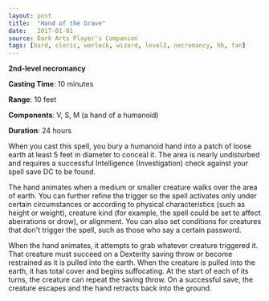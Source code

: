 ```yaml
---
layout: post
title:  "Hand of the Grave"
date:   2017-01-01
source: Dark Arts Player's Companion
tags: [bard, cleric, warlock, wizard, level2, necromancy, hb, fan]
---
```


**2nd-level necromancy**

**Casting Time**: 10 minutes

**Range**: 10 feet

**Components**: V, S, M (a hand of a humanoid)

**Duration**: 24 hours

When you cast this spell, you bury a humanoid hand into a patch of loose earth at least 5 feet in diameter to conceal it. The area is nearly undisturbed and requires a successful Intelligence (Investigation) check against your spell save DC to be found.

The hand animates when a medium or smaller creature walks over the area of earth. You can further refine the trigger so the spell activates only under certain circumstances or according to physical characteristics (such as height or weight), creature kind (for example, the spell could be set to affect aberrations or drow), or alignment. You can also set conditions for creatures that don't trigger the spell, such as those who say a certain password.

When the hand animates, it attempts to grab whatever creature triggered it. That creature must succeed on a Dexterity saving throw or become restrained as it is pulled into the earth. When the creature is pulled into the earth, it has total cover and begins suffocating. At the start of each of its turns, the creature can repeat the saving throw. On a successful save, the creature escapes and the hand retracts back into the ground.
